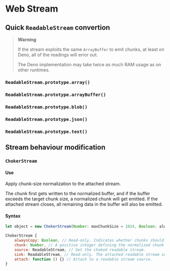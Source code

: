 # Web Stream
## Quick `ReadableStream` convertion
> **Warning**
> 
> If the stream exploits the same `ArrayBuffer` to emit chunks, at least on Deno, all of the readings will error out.
> 
> The Deno implementation may take twice as much RAM usage as on other runtimes.

### `ReadableStream.prototype.array()`
### `ReadableStream.prototype.arrayBuffer()`
### `ReadableStream.prototype.blob()`
### `ReadableStream.prototype.json()`
### `ReadableStream.prototype.text()`

## Stream behaviour modification
### `ChokerStream`
#### Use
Apply chunk-size normalization to the attached stream.

The chunk first gets written to the normalized buffer, and if the buffer exceeds the target chunk size, a normalized chunk will get emitted. If the attached stream closes, all remaining data in the buffer will also be emitted.

#### Syntax
```js
let object = new ChokerStream(Number: maxChunkSize = 1024, Boolean: alwaysCopy = false);
```
```js
ChokerStream {
	alwaysCopy: Boolean, // Read-only. Indicates whether chunks should be copied.
	chunk: Number, // A positive integer defining the normalized chunk size.
	source: ReadableStream, // Get the choked readable stream.
	sink: ReadableStream, // Read-only. The attached readable stream source.
	attach: function () {} // Attach to a readable stream source.
}
```